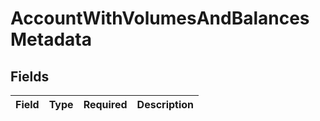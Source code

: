 # AccountWithVolumesAndBalancesMetadata


## Fields

| Field       | Type        | Required    | Description |
| ----------- | ----------- | ----------- | ----------- |